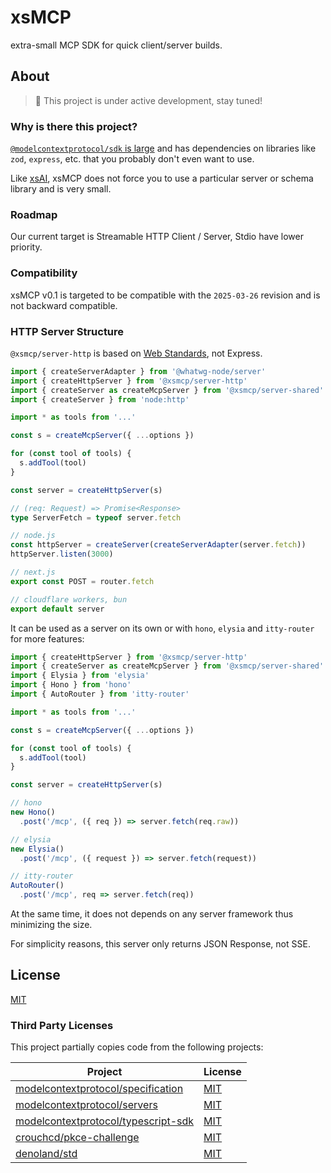 # xsMCP

extra-small MCP SDK for quick client/server builds.

## About

> 🚧 This project is under active development, stay tuned!

### Why is there this project?

[`@modelcontextprotocol/sdk` is large](https://pkg-sized.dev/@modelcontextprotocol/sdk) and has dependencies on libraries like `zod`, `express`, etc. that you probably don't even want to use.

Like [xsAI](https://github.com/moeru-ai/xsai), xsMCP does not force you to use a particular server or schema library and is very small.

### Roadmap

Our current target is Streamable HTTP Client / Server, Stdio have lower priority.

### Compatibility

xsMCP v0.1 is targeted to be compatible with the `2025-03-26` revision and is not backward compatible.

### HTTP Server Structure

`@xsmcp/server-http` is based on [Web Standards](https://hono.dev/docs/concepts/web-standard), not Express.

```ts
import { createServerAdapter } from '@whatwg-node/server'
import { createHttpServer } from '@xsmcp/server-http'
import { createServer as createMcpServer } from '@xsmcp/server-shared'
import { createServer } from 'node:http'

import * as tools from '...'

const s = createMcpServer({ ...options })

for (const tool of tools) {
  s.addTool(tool)
}

const server = createHttpServer(s)

// (req: Request) => Promise<Response>
type ServerFetch = typeof server.fetch

// node.js
const httpServer = createServer(createServerAdapter(server.fetch))
httpServer.listen(3000)

// next.js
export const POST = router.fetch

// cloudflare workers, bun
export default server
```

It can be used as a server on its own or with `hono`, `elysia` and `itty-router` for more features:

```ts
import { createHttpServer } from '@xsmcp/server-http'
import { createServer as createMcpServer } from '@xsmcp/server-shared'
import { Elysia } from 'elysia'
import { Hono } from 'hono'
import { AutoRouter } from 'itty-router'

import * as tools from '...'

const s = createMcpServer({ ...options })

for (const tool of tools) {
  s.addTool(tool)
}

const server = createHttpServer(s)

// hono
new Hono()
  .post('/mcp', ({ req }) => server.fetch(req.raw))

// elysia
new Elysia()
  .post('/mcp', ({ request }) => server.fetch(request))

// itty-router
AutoRouter()
  .post('/mcp', req => server.fetch(req))
```

At the same time, it does not depends on any server framework thus minimizing the size.

For simplicity reasons, this server only returns JSON Response, not SSE.

## License

[MIT](LICENSE.md)

### Third Party Licenses

This project partially copies code from the following projects:

| Project | License |
| -- | -- |
| [modelcontextprotocol/specification](https://github.com/modelcontextprotocol/specification) | [MIT](https://github.com/modelcontextprotocol/specification/blob/main/LICENSE) |
| [modelcontextprotocol/servers](https://github.com/modelcontextprotocol/servers) | [MIT](https://github.com/modelcontextprotocol/servers/blob/main/LICENSE) |
| [modelcontextprotocol/typescript-sdk](https://github.com/modelcontextprotocol/typescript-sdk) | [MIT](https://github.com/modelcontextprotocol/typescript-sdk/blob/main/LICENSE) |
| [crouchcd/pkce-challenge](https://github.com/crouchcd/pkce-challenge) | [MIT](https://github.com/crouchcd/pkce-challenge/blob/master/LICENSE) |
| [denoland/std](https://github.com/denoland/std) | [MIT](https://github.com/denoland/std/blob/main/LICENSE) |
